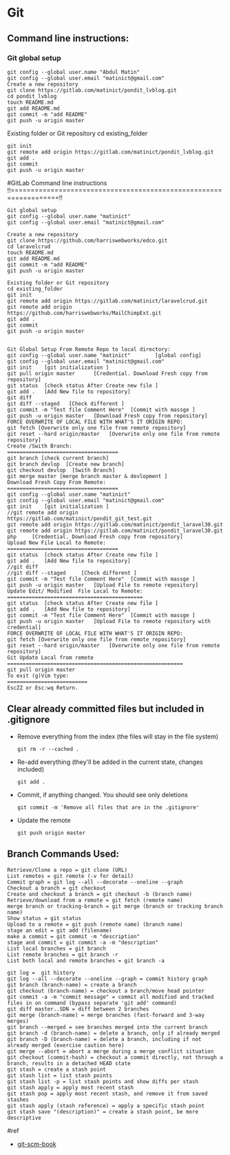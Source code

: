 # Git



## Command line instructions:

### Git global setup
```
git config --global user.name "Abdul Matin"
git config --global user.email "matinict@gmail.com"
Create a new repository
git clone https://gitlab.com/matinict/pondit_lvblog.git
cd pondit_lvblog
touch README.md
git add README.md
git commit -m "add README"
git push -u origin master
```

Existing folder or Git repository
cd existing_folder
```
git init
git remote add origin https://gitlab.com/matinict/pondit_lvblog.git
git add .
git commit
git push -u origin master
```


#GitLab Command line instructions
!!==================================================================!!

	Git global setup
	git config --global user.name "matinict"
	git config --global user.email "matinict@gmail.com"

	Create a new repository
	git clone https://github.com/harriswebworks/edco.git
	cd laravelcrud
	touch README.md
	git add README.md
	git commit -m "add README"
	git push -u origin master

	Existing folder or Git repository
	cd existing_folder
	git init
	git remote add origin https://gitlab.com/matinict/laravelcrud.git
	git remote add origin https://github.com/harriswebworks/MailChimpExt.git
	git add .
	git commit
	git push -u origin master
	
	
	Git Global Setup From Remote Repo to local directory:
	git config --global user.name "matinict"		[global config]
	git config --global user.email "matinict@gmail.com"
	git init	[git initialization ]
	git pull origin master		[Credential. Download Fresh copy from repository]
	git status 	[check status After Create new file ]
	git add . 	[Add New file to repository]
	git diff
	git diff --staged  	[Check different ]
	git commit -m "Test file Comment Here" 	[Commit with massge ]
	git push -u origin master 	[Download Fresh copy from repository]
	FORCE OVERWRITE OF LOCAL FILE WITH WHAT'S IT ORIGIN REPO:
	git fetch [Overwrite only one file from remote repository]
	git reset --hard origin/master   [Overwrite only one file from remote repository]
	Create /Swith Branch:
	====================================
	git branch [check current branch]
	git branch devlop  [Create new branch]
	git checkout devlop  [Swith Branch]
	git merge master [merge branch master & devlopment ]
	Download Fresh Copy From Remote:
	====================================
	git config --global user.name "matinict"
	git config --global user.email "matinict@gmail.com"
	git init	[git initialization ]
	//git remote add origin https://gitlab.com/matinict/pondit_git_test.git
	git remote add origin https://gitlab.com/matinict/pondit_laravel30.git
	git remote add origin https://gitlab.com/matinict/pondit_laravel30.git
	php		[Credential. Download Fresh copy from repository]
	Upload New File Local to Remote:
	====================================
	git status 	[check status After Create new file ]
	git add . 	[Add New file to repository]
	//git diff
	//git diff --staged  	[Check different ]
	git commit -m "Test file Comment Here" 	[Commit with massge ]
	git push -u origin master 	[Upload File to remote repository]
	Update Edit/ Modified  File Local to Remote:
	============================================
	git status 	[check status After Create new file ]
	git add . 	[Add New file to repository]
	git commit -m "Test file Comment Here" 	[Commit with massge ]
	git push -u origin master 	[Upload File to remote repository with credential]
	FORCE OVERWRITE OF LOCAL FILE WITH WHAT'S IT ORIGIN REPO:
	git fetch [Overwrite only one file from remote repository]
	git reset --hard origin/master   [Overwrite only one file from remote repository]
	Git Update Local from remote
	=========================================================
	git pull origin master
	To exit (g)Vim type:
	==========================
	EscZZ or Esc:wq Return.
## Clear already committed files but included in .gitignore
	
- Remove everything from the index (the files will stay in the file system) 
	```
	git rm -r --cached .
	```

- Re-add everything (they'll be added in the current state, changes included)
	```
	git add .
	```

- Commit, if anything changed. You should see only deletions
	```
	git commit -m 'Remove all files that are in the .gitignore'
	```

- Update the remote
	```
	git push origin master
	```
## Branch Commands Used:

```
Retrieve/Clone a repo = git clone (URL)
List remotes = git remote (-v for detail)
Commit graph = git log --all --decorate --oneline --graph
Checkout a branch = git checkout
Create and checkout a branch = git checkout -b (branch name)
Retrieve/download from a remote = git fetch (remote name)
merge branch or tracking-branch = git merge (branch or tracking branch name)
Show status = git status
Upload to a remote = git push (remote name) (branch name)
stage an edit = git add (filename)
make a commit = git commit -m "description"
stage and commit = git commit -a -m "description"
List local branches = git branch
List remote branches = git branch -r
List both local and remote branches = git branch -a

git log =  git history
git log --all --decorate --oneline --graph = commit history graph
git branch (branch-name) = create a branch
git checkout (branch-name) = checkout a branch/move head pointer
git commit -a -m "commit message" = commit all modified and tracked files in on command (bypass separate 'git add' command)
git diff master..SDN = diff between 2 branches
git merge (branch-name) = merge branches (fast-forward and 3-way merges)
git branch --merged = see branches merged into the current branch
git branch -d (branch-name) = delete a branch, only if already merged
git branch -D (branch-name) = delete a branch, including if not already merged (exercise caution here)
git merge --abort = abort a merge during a merge conflict situation
git checkout (commit-hash) = checkout a commit directly, not through a branch, results in a detached HEAD state
git stash = create a stash point
git stash list = list stash points
git stash list -p = list stash points and show diffs per stash
git stash apply = apply most recent stash
git stash pop = apply most recent stash, and remove it from saved stashes
git stash apply (stash reference) = apply a specific stash point
git stash save "(description)" = create a stash point, be more descriptive
```


#ref
- [git-scm-book](https://git-scm.com/book/en/v2)


	
